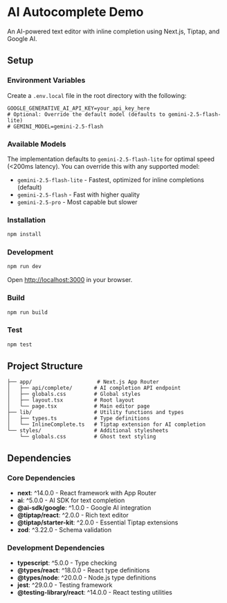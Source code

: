 # AI Autocomplete Demo

An AI-powered text editor with inline completion using Next.js, Tiptap, and Google AI.

## Setup

### Environment Variables

Create a `.env.local` file in the root directory with the following:

```
GOOGLE_GENERATIVE_AI_API_KEY=your_api_key_here
# Optional: Override the default model (defaults to gemini-2.5-flash-lite)
# GEMINI_MODEL=gemini-2.5-flash
```

### Available Models

The implementation defaults to `gemini-2.5-flash-lite` for optimal speed (<200ms latency). You can override this with any supported model:

- `gemini-2.5-flash-lite` - Fastest, optimized for inline completions (default)
- `gemini-2.5-flash` - Fast with higher quality
- `gemini-2.5-pro` - Most capable but slower

### Installation

```bash
npm install
```

### Development

```bash
npm run dev
```

Open [http://localhost:3000](http://localhost:3000) in your browser.

### Build

```bash
npm run build
```

### Test

```bash
npm test
```

## Project Structure

```
├── app/                     # Next.js App Router
│   ├── api/complete/       # AI completion API endpoint
│   ├── globals.css         # Global styles
│   ├── layout.tsx          # Root layout
│   └── page.tsx            # Main editor page
├── lib/                    # Utility functions and types
│   ├── types.ts            # Type definitions
│   └── InlineComplete.ts   # Tiptap extension for AI completion
└── styles/                 # Additional stylesheets
    └── globals.css         # Ghost text styling
```

## Dependencies

### Core Dependencies
- **next**: ^14.0.0 - React framework with App Router
- **ai**: ^5.0.0 - AI SDK for text completion
- **@ai-sdk/google**: ^1.0.0 - Google AI integration
- **@tiptap/react**: ^2.0.0 - Rich text editor
- **@tiptap/starter-kit**: ^2.0.0 - Essential Tiptap extensions
- **zod**: ^3.22.0 - Schema validation

### Development Dependencies
- **typescript**: ^5.0.0 - Type checking
- **@types/react**: ^18.0.0 - React type definitions
- **@types/node**: ^20.0.0 - Node.js type definitions
- **jest**: ^29.0.0 - Testing framework
- **@testing-library/react**: ^14.0.0 - React testing utilities